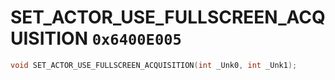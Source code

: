 # SET_ACTOR_USE_FULLSCREEN_ACQUISITION `0x6400E005`

```cpp
void SET_ACTOR_USE_FULLSCREEN_ACQUISITION(int _Unk0, int _Unk1);
```